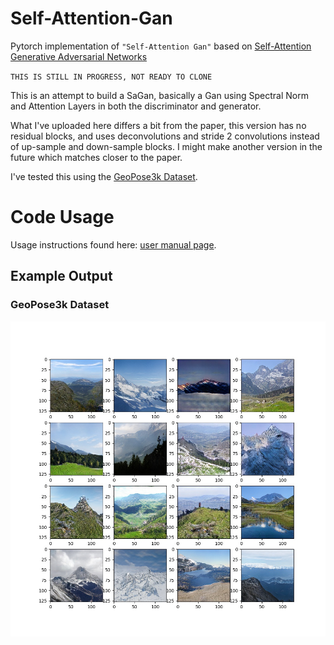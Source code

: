 # Self-Attention-Gan
Pytorch implementation of `"Self-Attention Gan"` based on [Self-Attention Generative Adversarial Networks](https://arxiv.org/pdf/1805.08318.pdf)

`THIS IS STILL IN PROGRESS, NOT READY TO CLONE`

This is an attempt to build a SaGan, basically a Gan using Spectral Norm and Attention Layers in both the discriminator and generator.

What I've uploaded here differs a bit from the paper, this version has no residual blocks, and uses deconvolutions and stride 2 convolutions instead of up-sample and down-sample blocks. I might make another version in the future which matches closer to the paper.


I've tested this using the [GeoPose3k Dataset](http://cphoto.fit.vutbr.cz/geoPose3K/).

# Code Usage
Usage instructions found here: [user manual page](USAGE.md).

## Example Output
### GeoPose3k Dataset
![](output/austria_1433.jpg)
